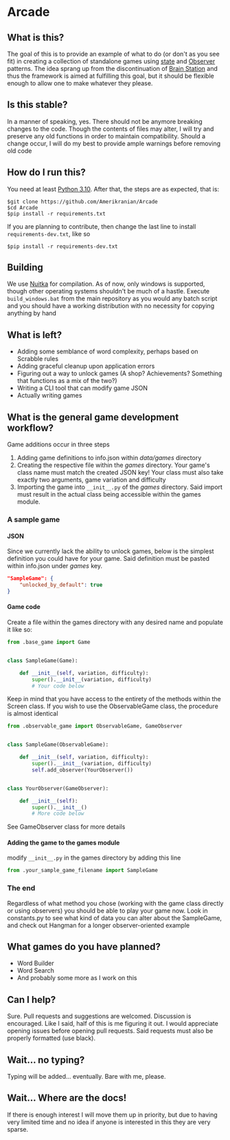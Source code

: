 # Arcade
## What is this?
The goal of this is to provide an example of what to do (or don't as you see fit) in creating a collection of standalone games using [state](https://en.wikipedia.org/wiki/State_pattern) and [Observer](https://en.wikipedia.org/wiki/Observer_pattern) patterns. The idea sprang up from the discontinuation of [Brain Station](https://l-works.net/brainstation.php) and thus the framework is aimed at fulfilling this goal, but it should be flexible enough to allow one to make whatever they please.
## Is this stable?
In a manner of speaking, yes. There should not be anymore breaking changes to the code. Though the contents of files may alter, I will try and preserve any old functions in order to maintain compatibility. Should a change occur, I will do my best to provide ample warnings before removing old code
## How do I run this?
You need at least [Python 3.10](https://www.python.org/downloads/). After that, the steps are as expected, that is:
```
$git clone https://github.com/Amerikranian/Arcade
$cd Arcade
$pip install -r requirements.txt
```
If you are planning to contribute, then change the last line to install `requirements-dev.txt`, like so
```
$pip install -r requirements-dev.txt
```
## Building
We use [Nuitka](https://pypi.org/project/Nuitka/) for compilation. As of now, only windows is supported, though other operating systems shouldn't be much of a hastle. Execute `build_windows.bat` from the main repository as you would any batch script and you should have a working distribution with no necessity for copying anything by hand
## What is left?
- Adding some semblance of word complexity, perhaps based on Scrabble rules
- Adding graceful cleanup upon application errors
- Figuring out a way to unlock games (A shop? Achievements? Something that functions as a mix of the two?)
- Writing a CLI tool that can modify game JSON
- Actually writing games
## What is the general game development workflow?
Game additions occur in three steps
1. Adding game definitions to info.json within *data/games* directory
2. Creating the respective file within the *games* directory. Your game's class name must match the created JSON key! Your class must also take exactly two arguments, game variation and difficulty
3. Importing the game into `__init__.py` of the *games* directory. Said import must result in the actual class being accessible within the games module.
### A sample game
#### JSON
Since we currently lack the ability to unlock games, below is the simplest definition you could have for your game. Said definition must be pasted within info.json under *games* key.
```JSON
"SampleGame": {
    "unlocked_by_default": true
}
```
#### Game code
Create a file within the games directory with any desired name and populate it like so:
```python
from .base_game import Game


class SampleGame(Game):

    def __init__(self, variation, difficulty):
        super().__init__(variation, difficulty)
        # Your code below
```
Keep in mind that you have access to the entirety of the methods within the Screen class. If you wish to use the ObservableGame class, the procedure is almost identical
```python
from .observable_game import ObservableGame, GameObserver


class SampleGame(ObservableGame):

    def __init__(self, variation, difficulty):
        super().__init__(variation, difficulty)
        self.add_observer(YourObserver())


class YourObserver(GameObserver):

    def __init__(self):
        super().__init__()
        # More code below
```
See GameObserver class for more details
#### Adding the game to the games module
modify `__init__.py` in the games directory by adding this line
```python
from .your_sample_game_filename import SampleGame
```
### The end
Regardless of what method you chose (working with the game class directly or using observers) you should be able to play your game now. Look in constants.py to see what kind of data you can alter about the SampleGame, and check out Hangman for a longer observer-oriented example
## What games do you have planned?
- Word Builder
- Word Search
- And probably some more as I work on this
## Can I help?
Sure. Pull requests and suggestions are welcomed. Discussion is encouraged. Like I said, half of this is me figuring it out. I would appreciate opening issues before opening pull requests. Said requests must also be properly formatted (use black).
## Wait... no typing?
Typing will be added... eventually. Bare with me, please.
## Wait... Where are the docs!
If there is enough interest I will move them up in priority, but due to having very limited time and no idea if anyone is interested in this they are very sparse.
